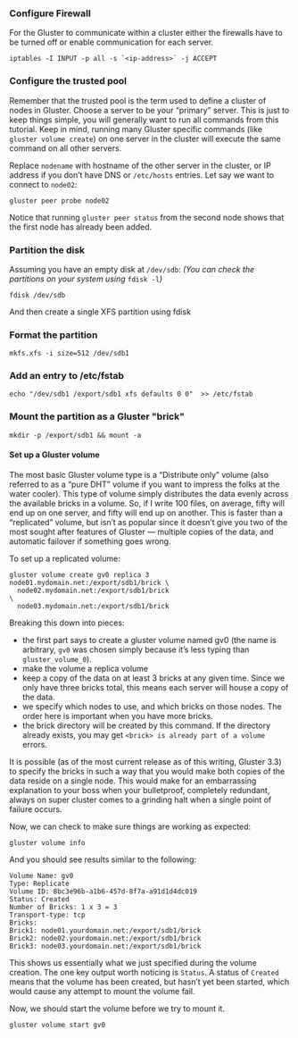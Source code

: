 ### Configure Firewall

For the Gluster to communicate within a cluster either the firewalls
have to be turned off or enable communication for each server.


```{ .console .no-copy }
iptables -I INPUT -p all -s `<ip-address>` -j ACCEPT
```

### Configure the trusted pool

Remember that the trusted pool is the term used to define a cluster of
nodes in Gluster. Choose a server to be your “primary” server. This is
just to keep things simple, you will generally want to run all commands
from this tutorial. Keep in mind, running many Gluster specific commands
(like `gluster volume create`) on one server in the cluster will
execute the same command on all other servers.

Replace `nodename` with hostname of the other server in the cluster,
or IP address if you don’t have DNS or `/etc/hosts` entries.
Let say we want to connect to `node02`:

```console
gluster peer probe node02
```

Notice that running `gluster peer status` from the second node shows
that the first node has already been added.

### Partition the disk

Assuming you have an empty disk at `/dev/sdb`: _(You can check the partitions on your system using_ `fdisk -l`_)_

```console
fdisk /dev/sdb
```

And then create a single XFS partition using fdisk

### Format the partition

```console
mkfs.xfs -i size=512 /dev/sdb1
```

### Add an entry to /etc/fstab

```console
echo "/dev/sdb1 /export/sdb1 xfs defaults 0 0"  >> /etc/fstab
```

### Mount the partition as a Gluster "brick"

```console
mkdir -p /export/sdb1 && mount -a
```

#### Set up a Gluster volume

The most basic Gluster volume type is a “Distribute only” volume (also
referred to as a “pure DHT” volume if you want to impress the folks at
the water cooler). This type of volume simply distributes the data
evenly across the available bricks in a volume. So, if I write 100
files, on average, fifty will end up on one server, and fifty will end
up on another. This is faster than a “replicated” volume, but isn’t as
popular since it doesn’t give you two of the most sought after features
of Gluster — multiple copies of the data, and automatic failover if
something goes wrong.

To set up a replicated volume:

```console
gluster volume create gv0 replica 3 node01.mydomain.net:/export/sdb1/brick \
  node02.mydomain.net:/export/sdb1/brick                                   \
  node03.mydomain.net:/export/sdb1/brick
```

Breaking this down into pieces:

- the first part says to create a gluster volume named gv0
  (the name is arbitrary, `gv0` was chosen simply because
  it’s less typing than `gluster_volume_0`).
- make the volume a replica volume
- keep a copy of the data on at least 3 bricks at any given time.
  Since we only have three bricks total, this
  means each server will house a copy of the data.
- we specify which nodes to use, and which bricks on those nodes. The order here is
  important when you have more bricks.
- the brick directory will be created by this command. If the directory already
  exists, you may get `<brick> is already part of a volume` errors.

It is possible (as of the most current release as of this writing, Gluster 3.3)
to specify the bricks in such a way that you would make both copies of the data reside on a
single node. This would make for an embarrassing explanation to your
boss when your bulletproof, completely redundant, always on super
cluster comes to a grinding halt when a single point of failure occurs.

Now, we can check to make sure things are working as expected:

```console
gluster volume info
```

And you should see results similar to the following:

```{ .text .no-copy }
Volume Name: gv0
Type: Replicate
Volume ID: 8bc3e96b-a1b6-457d-8f7a-a91d1d4dc019
Status: Created
Number of Bricks: 1 x 3 = 3
Transport-type: tcp
Bricks:
Brick1: node01.yourdomain.net:/export/sdb1/brick
Brick2: node02.yourdomain.net:/export/sdb1/brick
Brick3: node03.yourdomain.net:/export/sdb1/brick
```

This shows us essentially what we just specified during the volume
creation. The one key output worth noticing is `Status`.
A status of `Created` means that the volume has been created,
but hasn’t yet been started, which would cause any attempt to mount the volume fail.

Now, we should start the volume before we try to mount it.

```console
gluster volume start gv0
```
